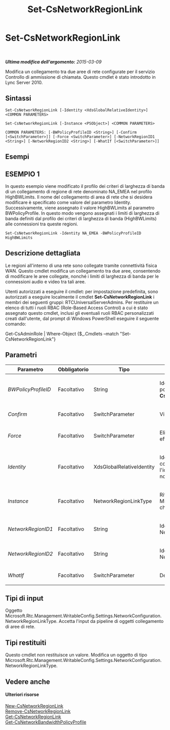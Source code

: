 ﻿---
title: Set-CsNetworkRegionLink
TOCTitle: Set-CsNetworkRegionLink
ms:assetid: b3d5d203-2aa7-4a54-93d4-30bcda391d68
ms:mtpsurl: https://technet.microsoft.com/it-it/library/Gg412867(v=OCS.15)
ms:contentKeyID: 49301715
ms.date: 08/24/2015
mtps_version: v=OCS.15
ms.translationtype: HT
---

# Set-CsNetworkRegionLink

 

_**Ultima modifica dell'argomento:** 2015-03-09_

Modifica un collegamento tra due aree di rete configurate per il servizio Controllo di ammissione di chiamata. Questo cmdlet è stato introdotto in Lync Server 2010.

## Sintassi

    Set-CsNetworkRegionLink [-Identity <XdsGlobalRelativeIdentity>] <COMMON PARAMETERS>

    Set-CsNetworkRegionLink [-Instance <PSObject>] <COMMON PARAMETERS>

    COMMON PARAMETERS: [-BWPolicyProfileID <String>] [-Confirm [<SwitchParameter>]] [-Force <SwitchParameter>] [-NetworkRegionID1 <String>] [-NetworkRegionID2 <String>] [-WhatIf [<SwitchParameter>]]

## Esempi

## ESEMPIO 1

In questo esempio viene modificato il profilo dei criteri di larghezza di banda di un collegamento di regione di rete denominato NA\_EMEA nel profilo HighBWLimits. Il nome del collegamento di area di rete che si desidera modificare è specificato come valore del parametro Identity. Successivamente, viene assegnato il valore HighBWLimits al parametro BWPolicyProfile. In questo modo vengono assegnati i limiti di larghezza di banda definiti dal profilo dei criteri di larghezza di banda (HighBWLimits) alle connessioni tra queste regioni.

    Set-CsNetworkRegionLink -Identity NA_EMEA -BWPolicyProfileID HighBWLimits

## Descrizione dettagliata

Le regioni all'interno di una rete sono collegate tramite connettività fisica WAN. Questo cmdlet modifica un collegamento tra due aree, consentendo di modificare le aree collegate, nonché i limiti di larghezza di banda per le connessioni audio e video tra tali aree.

Utenti autorizzati a eseguire il cmdlet: per impostazione predefinita, sono autorizzati a eseguire localmente il cmdlet **Set-CsNetworkRegionLink** i membri dei seguenti gruppi: RTCUniversalServerAdmins. Per restituire un elenco di tutti i ruoli RBAC (Role-Based Access Control) a cui è stato assegnato questo cmdlet, inclusi gli eventuali ruoli RBAC personalizzati creati dall'utente, dal prompt di Windows PowerShell eseguire il seguente comando:

Get-CsAdminRole | Where-Object {$\_.Cmdlets –match "Set-CsNetworkRegionLink"}

## Parametri


<table>
<colgroup>
<col style="width: 25%" />
<col style="width: 25%" />
<col style="width: 25%" />
<col style="width: 25%" />
</colgroup>
<thead>
<tr class="header">
<th>Parametro</th>
<th>Obbligatorio</th>
<th>Tipo</th>
<th>Descrizione</th>
</tr>
</thead>
<tbody>
<tr class="odd">
<td><p><em>BWPolicyProfileID</em></p></td>
<td><p>Facoltativo</p></td>
<td><p>String</p></td>
<td><p>Identità del profilo dei criteri di larghezza di banda che definisce i limiti per il collegamento. È possibile recuperare un elenco dei profili disponibili chiamando il cmdlet <strong>Get-CsNetworkBandwidthPolicyProfile</strong>.</p></td>
</tr>
<tr class="even">
<td><p><em>Confirm</em></p></td>
<td><p>Facoltativo</p></td>
<td><p>SwitchParameter</p></td>
<td><p>Viene visualizzata una richiesta di conferma prima di eseguire il comando.</p></td>
</tr>
<tr class="odd">
<td><p><em>Force</em></p></td>
<td><p>Facoltativo</p></td>
<td><p>SwitchParameter</p></td>
<td><p>Elimina qualsiasi richiesta di conferma che, in caso contrario, sarebbe visualizzata prima di effettuare le modifiche.</p></td>
</tr>
<tr class="even">
<td><p><em>Identity</em></p></td>
<td><p>Facoltativo</p></td>
<td><p>XdsGlobalRelativeIdentity</p></td>
<td><p>Identificatore univoco per il collegamento dell'area della rete che si desidera modificare. I collegamenti delle regioni di rete vengono creati esclusivamente nell'ambito globale, quindi l'identificatore non richiede la specificazione di un ambito. Contiene invece una stringa con un nome univoco che identifica il collegamento.</p></td>
</tr>
<tr class="odd">
<td><p><em>Instance</em></p></td>
<td><p>Facoltativo</p></td>
<td><p>NetworkRegionLinkType</p></td>
<td><p>Riferimento oggetto a un collegamento di area di rete. Questo oggetto deve essere di tipo Microsoft.Rtc.Management.WritableConfig.Settings.NetworkConfiguration.NetworkRegionLinkType, che può essere recuperato chiamando il cmdlet <strong>Get-CsNetworkRegionLink</strong>.</p></td>
</tr>
<tr class="even">
<td><p><em>NetworkRegionID1</em></p></td>
<td><p>Facoltativo</p></td>
<td><p>String</p></td>
<td><p>Identità (NetworkRegionID) della regione collegata alla regione identificata dalla proprietà NetworkRegionID2.</p></td>
</tr>
<tr class="odd">
<td><p><em>NetworkRegionID2</em></p></td>
<td><p>Facoltativo</p></td>
<td><p>String</p></td>
<td><p>Identità (NetworkRegionID) della regione collegata alla regione identificata dalla proprietà NetworkRegionID1.</p></td>
</tr>
<tr class="even">
<td><p><em>WhatIf</em></p></td>
<td><p>Facoltativo</p></td>
<td><p>SwitchParameter</p></td>
<td><p>Descrive ciò che accadrebbe se si eseguisse il comando senza eseguirlo realmente.</p></td>
</tr>
</tbody>
</table>


## Tipi di input

Oggetto Microsoft.Rtc.Management.WritableConfig.Settings.NetworkConfiguration.NetworkRegionLinkType. Accetta l'input da pipeline di oggetti collegamento di aree di rete.

## Tipi restituiti

Questo cmdlet non restituisce un valore. Modifica un oggetto di tipo Microsoft.Rtc.Management.WritableConfig.Settings.NetworkConfiguration.NetworkRegionLinkType.

## Vedere anche

#### Ulteriori risorse

[New-CsNetworkRegionLink](new-csnetworkregionlink.md)  
[Remove-CsNetworkRegionLink](remove-csnetworkregionlink.md)  
[Get-CsNetworkRegionLink](get-csnetworkregionlink.md)  
[Get-CsNetworkBandwidthPolicyProfile](get-csnetworkbandwidthpolicyprofile.md)

